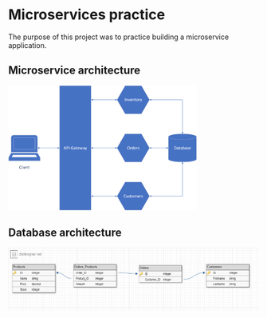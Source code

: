 # Microservices practice
The purpose of this project was to practice building a microservice application.

## Microservice architecture
<img src="docs/microservices_architecture.png" height="250">

## Database architecture
<img src="docs/database_architecture.png" height="125">

